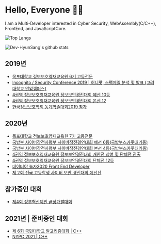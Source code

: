 # Hello, Everyone 🤘🏻

I am a Multi-Developer interested in Cyber Security, WebAssembly(C/C++), FrontEnd, and JavaScriptCore.

![Top Langs](https://github-readme-stats.vercel.app/api/top-langs/?username=Dev-HyunSang&layout=compact)

![Dev-HyunSang's github stats](https://github-readme-stats.vercel.app/api?username=Dev-HyunSang&show_icons=true&theme=radical)

## 2019년
- [목포대학교 정보보호영재교육원 6기 고등전문](http://secu.mokpo.ac.kr/index.9is?contentUid=4a94e39d5f702dab015f8fa6b7e414b2)
- [Incognito / Security Conference 2019 | 허니팟, 스팸메일 분석 및 발표 (고려대학교 안암캠퍼스)]()
- [4권역 정보보호영재교육원 정보보안경진대회 예선 10등]()
- [4권역 정보보호영재교육원 정보보안경진대회 본선 12]()
- [한국정보보호학회 동계학술대회2019 참가](https://www.manuscriptlink.com/society/kiisc/conference/ciscw2019)

## 2020년
- [목포대학교 정보보호영재교육원 7기 고등전문](http://secu.mokpo.ac.kr/index.9is?contentUid=4a94e39d5f702dab015f8fa6b7e414b2)
- [국방부 사이버작전사령부 사이버작전경연대회 예선 6등(국방부스카웃대기중)](https://cyberoc.kr/)
- [국방부 사이버작전사령부 사이버작전경연대회 본선 4등(국방부스카웃대기중)](https://cyberoc.kr/)
- [4권역 정보보호영재교육원 정보보안경진대회 개인전 참여 및 단체전 진출]()
- [4권역 정보보호영재교육원 정보보안경진대회 단체전 12등]()
- [데이터야 놀자2020 Front End Developer](https://datayanolja.github.io/)
- [제 2회 전국 고등학생 사이버 보안 경진대회 예선전](http://sc.anu.ac.kr/)

## 참가중인 대회
- [제4회 정부혁신제안 끝장개발대회](http://civichack.or.kr/)
## 2021년 | 준비중인 대회
- [제 6회 국민대학교 알고리즘대회 | C++](https://softwarecontest.kookmin.ac.kr/)
- [NYPC 2021 | C++](https://www.nypc.co.kr/main/main.do)

